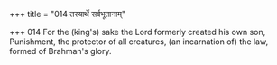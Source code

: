 +++
title = "014 तस्यार्थे सर्वभूतानाम्"

+++
014	For the (king's) sake the Lord formerly created his own son, Punishment, the protector of all creatures, (an incarnation of) the law, formed of Brahman's glory.